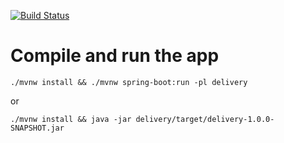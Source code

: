 [![Build Status](https://travis-ci.org/aantoniadis/clean-architecture-example.svg?branch=master)](https://travis-ci.org/aantoniadis/clean-architecture-example)

# Compile and run the app
`./mvnw install && ./mvnw spring-boot:run -pl delivery`

or

`./mvnw install && java -jar delivery/target/delivery-1.0.0-SNAPSHOT.jar`

